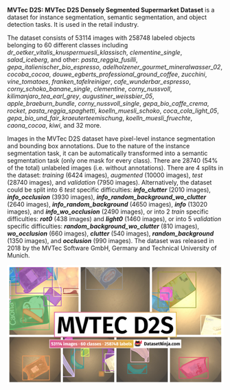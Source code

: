 **MVTec D2S: MVTec D2S Densely Segmented Supermarket Dataset** is a dataset for instance segmentation, semantic segmentation, and object detection tasks. It is used in the retail industry. 

The dataset consists of 53114 images with 258748 labeled objects belonging to 60 different classes including *dr_oetker_vitalis_knuspermuesli_klassisch*, *clementine_single*, *salad_iceberg*, and other: *pasta_reggia_fusilli*, *gepa_italienischer_bio_espresso*, *adelholzener_gourmet_mineralwasser_02*, *cocoba_cocoa*, *douwe_egberts_professional_ground_coffee*, *zucchini*, *vine_tomatoes*, *franken_tafelreiniger*, *cafe_wunderbar_espresso*, *corny_schoko_banane_single*, *clementine*, *corny_nussvoll*, *kilimanjaro_tea_earl_grey*, *augustiner_weissbier_05*, *apple_braeburn_bundle*, *corny_nussvoll_single*, *gepa_bio_caffe_crema*, *rocket*, *pasta_reggia_spaghetti*, *koelln_muesli_schoko*, *coca_cola_light_05*, *gepa_bio_und_fair_kraeuterteemischung*, *koelln_muesli_fruechte*, *caona_cocoa*, *kiwi*, and 32 more.

Images in the MVTec D2S dataset have pixel-level instance segmentation and bounding box annotations. Due to the nature of the instance segmentation task, it can be automatically transformed into a semantic segmentation task (only one mask for every class). There are 28740 (54% of the total) unlabeled images (i.e. without annotations). There are 4 splits in the dataset: *training* (6424 images), *augmented* (10000 images), *test* (28740 images), and *validation* (7950 images). Alternatively, the dataset could be split into 6 *test* specific difficulties: ***info_clutter*** (2010 images), ***info_occlusion*** (3930 images), ***info_random_background_wo_clutter*** (2640 images), ***info_random_background*** (4650 images), ***info*** (13020 images), and ***info_wo_occlusion*** (2490 images), or into 2 *train* specific difficulties: ***rot0*** (438 images) and ***light0*** (1460 images), or into 5 *validation* specific difficulties: ***random_background_wo_clutter*** (810 images), ***wo_occlusion*** (660 images), ***clutter*** (540 images), ***random_background*** (1350 images), and ***occlusion*** (990 images). The dataset was released in 2018 by the MVTec Software GmbH, Germany and Technical University of Munich.

<img src="https://github.com/dataset-ninja/mvtec-d2s/raw/main/visualizations/poster.png">

